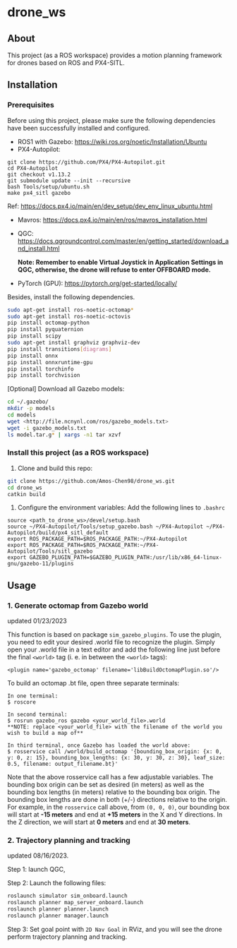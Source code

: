 # **drone_ws**

## **About**

This project (as a ROS workspace) provides a motion planning framework for drones based on ROS and PX4-SITL.

## **Installation**

### **Prerequisites**

Before using this project, please make sure the following dependencies have been successfully installed and configured.

- ROS1 with Gazebo: https://wiki.ros.org/noetic/Installation/Ubuntu
- PX4-Autopilot:

```
git clone https://github.com/PX4/PX4-Autopilot.git
cd PX4-Autopilot
git checkout v1.13.2
git submodule update --init --recursive
bash Tools/setup/ubuntu.sh
make px4_sitl gazebo
```

Ref:  https://docs.px4.io/main/en/dev_setup/dev_env_linux_ubuntu.html

- Mavros: https://docs.px4.io/main/en/ros/mavros_installation.html

- QGC: https://docs.qgroundcontrol.com/master/en/getting_started/download_and_install.html

  **Note: Remember to enable Virtual Joystick in Application Settings in QGC, otherwise, the drone will refuse to enter OFFBOARD mode.**

- PyTorch (GPU): https://pytorch.org/get-started/locally/

Besides, install the following dependencies.

```bash
sudo apt-get install ros-noetic-octomap*
sudo apt-get install ros-noetic-octovis
pip install octomap-python
pip install pyquaternion
pip install scipy
sudo apt-get install graphviz graphviz-dev
pip install transitions[diagrams]
pip install onnx
pip install onnxruntime-gpu
pip install torchinfo
pip install torchvision
```

[Optional] Download all Gazebo models:

```bash
cd ~/.gazebo/
mkdir -p models
cd models
wget <http://file.ncnynl.com/ros/gazebo_models.txt>
wget -i gazebo_models.txt
ls model.tar.g* | xargs -n1 tar xzvf
```

### **Install this project (as a ROS workspace)**

1. Clone and build this repo:

```bash
git clone https://github.com/Amos-Chen98/drone_ws.git
cd drone_ws
catkin build
```

1. Configure the environment variables: Add the following lines to `.bashrc`

```
source <path_to_drone_ws>/devel/setup.bash
source ~/PX4-Autopilot/Tools/setup_gazebo.bash ~/PX4-Autopilot ~/PX4-Autopilot/build/px4_sitl_default
export ROS_PACKAGE_PATH=$ROS_PACKAGE_PATH:~/PX4-Autopilot
export ROS_PACKAGE_PATH=$ROS_PACKAGE_PATH:~/PX4-Autopilot/Tools/sitl_gazebo
export GAZEBO_PLUGIN_PATH=$GAZEBO_PLUGIN_PATH:/usr/lib/x86_64-linux-gnu/gazebo-11/plugins
```

## **Usage**

### **1. Generate octomap from Gazebo world**

updated 01/23/2023

This function is based on package `sim_gazebo_plugins`. To use the plugin, you need to edit your desired .world file to recognize the plugin. Simply open your .world file in a text editor and add the following line just before the final `<world>` tag (i. e. in between the `<world>` tags):

```
<plugin name='gazebo_octomap' filename='libBuildOctomapPlugin.so'/>
```

To build an octomap .bt file, open three separate terminals:

```
In one terminal:
$ roscore

In second terminal:
$ rosrun gazebo_ros gazebo <your_world_file>.world
**NOTE: replace <your_world_file> with the filename of the world you wish to build a map of**

In third terminal, once Gazebo has loaded the world above:
$ rosservice call /world/build_octomap '{bounding_box_origin: {x: 0, y: 0, z: 15}, bounding_box_lengths: {x: 30, y: 30, z: 30}, leaf_size: 0.5, filename: output_filename.bt}'
```

Note that the above rosservice call has a few adjustable variables. The bounding box origin can be set as desired (in meters) as well as the bounding box lengths (in meters) relative to the bounding box origin. The bounding box lengths are done in both (+/-) directions relative to the origin. For example, in the `rosservice` call above, from `(0, 0, 0)`, our bounding box will start at **-15 meters** and end at **+15 meters** in the X and Y directions. In the Z direction, we will start at **0 meters** and end at **30 meters**.

### **2. Trajectory planning and tracking**

updated 08/16/2023.

Step 1: launch QGC,

Step 2: Launch the following files:

```bash
roslaunch simulator sim_onboard.launch
roslaunch planner map_server_onboard.launch
roslaunch planner planner.launch
roslaunch planner manager.launch
```

Step 3: Set goal point with `2D Nav Goal` in RViz, and you will see the drone perform trajectory planning and tracking.

